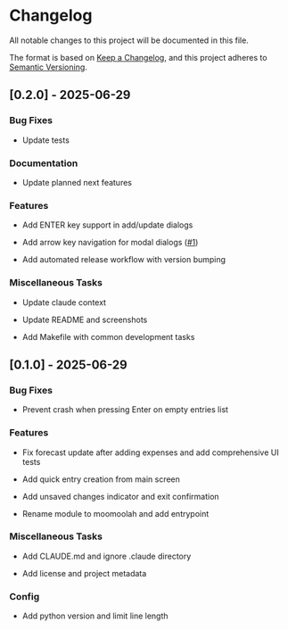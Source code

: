 # Changelog

All notable changes to this project will be documented in this file.

The format is based on [Keep a Changelog](https://keepachangelog.com/en/1.0.0/),
and this project adheres to [Semantic Versioning](https://semver.org/spec/v2.0.0.html).

## [0.2.0] - 2025-06-29

### Bug Fixes

- Update tests


### Documentation

- Update planned next features


### Features

- Add ENTER key support in add/update dialogs

- Add arrow key navigation for modal dialogs ([#1](https://github.com/eliasdorneles/moomoolah/pull/1))

- Add automated release workflow with version bumping


### Miscellaneous Tasks

- Update claude context

- Update README and screenshots

- Add Makefile with common development tasks


## [0.1.0] - 2025-06-29

### Bug Fixes

- Prevent crash when pressing Enter on empty entries list


### Features

- Fix forecast update after adding expenses and add comprehensive UI tests

- Add quick entry creation from main screen

- Add unsaved changes indicator and exit confirmation

- Rename module to moomoolah and add entrypoint


### Miscellaneous Tasks

- Add CLAUDE.md and ignore .claude directory

- Add license and project metadata


### Config

- Add python version and limit line length


<!-- generated by git-cliff -->
